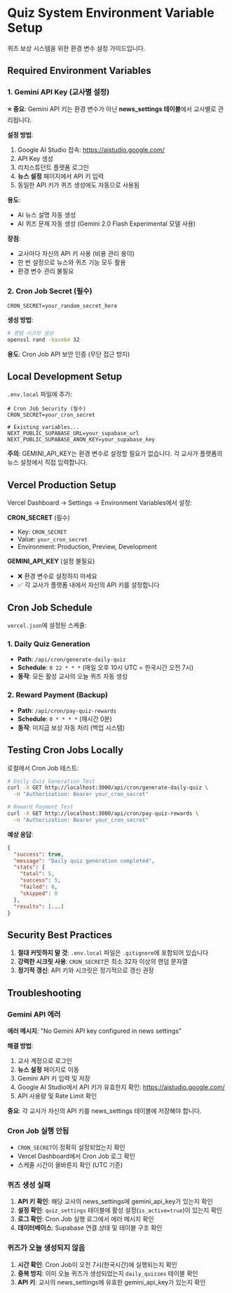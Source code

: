 # Quiz System Environment Variable Setup

퀴즈 보상 시스템을 위한 환경 변수 설정 가이드입니다.

## Required Environment Variables

### 1. Gemini API Key (교사별 설정)
**⭐ 중요**: Gemini API 키는 환경 변수가 아닌 **news_settings 테이블**에서 교사별로 관리됩니다.

**설정 방법**:
1. Google AI Studio 접속: https://aistudio.google.com/
2. API Key 생성
3. 리치스튜던트 플랫폼 로그인
4. **뉴스 설정** 페이지에서 API 키 입력
5. 동일한 API 키가 퀴즈 생성에도 자동으로 사용됨

**용도**:
- AI 뉴스 설명 자동 생성
- AI 퀴즈 문제 자동 생성 (Gemini 2.0 Flash Experimental 모델 사용)

**장점**:
- 교사마다 자신의 API 키 사용 (비용 관리 용이)
- 한 번 설정으로 뉴스와 퀴즈 기능 모두 활용
- 환경 변수 관리 불필요

### 2. Cron Job Secret (필수)
```env
CRON_SECRET=your_random_secret_here
```

**생성 방법**:
```bash
# 랜덤 시크릿 생성
openssl rand -base64 32
```

**용도**: Cron Job API 보안 인증 (무단 접근 방지)

## Local Development Setup

`.env.local` 파일에 추가:

```env
# Cron Job Security (필수)
CRON_SECRET=your_cron_secret

# Existing variables...
NEXT_PUBLIC_SUPABASE_URL=your_supabase_url
NEXT_PUBLIC_SUPABASE_ANON_KEY=your_supabase_key
```

**주의**: GEMINI_API_KEY는 환경 변수로 설정할 필요가 없습니다. 각 교사가 플랫폼의 뉴스 설정에서 직접 입력합니다.

## Vercel Production Setup

Vercel Dashboard → Settings → Environment Variables에서 설정:

**CRON_SECRET** (필수)
- Key: `CRON_SECRET`
- Value: `your_cron_secret`
- Environment: Production, Preview, Development

**GEMINI_API_KEY** (설정 불필요)
- ❌ 환경 변수로 설정하지 마세요
- ✅ 각 교사가 플랫폼 내에서 자신의 API 키를 설정합니다

## Cron Job Schedule

`vercel.json`에 설정된 스케줄:

### 1. Daily Quiz Generation
- **Path**: `/api/cron/generate-daily-quiz`
- **Schedule**: `0 22 * * *` (매일 오후 10시 UTC = 한국시간 오전 7시)
- **동작**: 모든 활성 교사의 오늘 퀴즈 자동 생성

### 2. Reward Payment (Backup)
- **Path**: `/api/cron/pay-quiz-rewards`
- **Schedule**: `0 * * * *` (매시간 0분)
- **동작**: 미지급 보상 자동 처리 (백업 시스템)

## Testing Cron Jobs Locally

로컬에서 Cron Job 테스트:

```bash
# Daily Quiz Generation Test
curl -X GET http://localhost:3000/api/cron/generate-daily-quiz \
  -H "Authorization: Bearer your_cron_secret"

# Reward Payment Test
curl -X GET http://localhost:3000/api/cron/pay-quiz-rewards \
  -H "Authorization: Bearer your_cron_secret"
```

**예상 응답**:
```json
{
  "success": true,
  "message": "Daily quiz generation completed",
  "stats": {
    "total": 5,
    "success": 5,
    "failed": 0,
    "skipped": 0
  },
  "results": [...]
}
```

## Security Best Practices

1. **절대 커밋하지 말 것**: `.env.local` 파일은 `.gitignore`에 포함되어 있습니다
2. **강력한 시크릿 사용**: `CRON_SECRET`은 최소 32자 이상의 랜덤 문자열
3. **정기적 갱신**: API 키와 시크릿은 정기적으로 갱신 권장

## Troubleshooting

### Gemini API 에러
**에러 메시지**: "No Gemini API key configured in news settings"

**해결 방법**:
1. 교사 계정으로 로그인
2. **뉴스 설정** 페이지로 이동
3. Gemini API 키 입력 및 저장
4. Google AI Studio에서 API 키가 유효한지 확인: https://aistudio.google.com/
5. API 사용량 및 Rate Limit 확인

**중요**: 각 교사가 자신의 API 키를 news_settings 테이블에 저장해야 합니다.

### Cron Job 실행 안됨
- `CRON_SECRET`이 정확히 설정되었는지 확인
- Vercel Dashboard에서 Cron Job 로그 확인
- 스케줄 시간이 올바른지 확인 (UTC 기준)

### 퀴즈 생성 실패
1. **API 키 확인**: 해당 교사의 news_settings에 gemini_api_key가 있는지 확인
2. **설정 확인**: `quiz_settings` 테이블에 활성 설정(`is_active=true`)이 있는지 확인
3. **로그 확인**: Cron Job 실행 로그에서 에러 메시지 확인
4. **데이터베이스**: Supabase 연결 상태 및 테이블 구조 확인

### 퀴즈가 오늘 생성되지 않음
1. **시간 확인**: Cron Job이 오전 7시(한국시간)에 실행되는지 확인
2. **중복 방지**: 이미 오늘 퀴즈가 생성되었는지 `daily_quizzes` 테이블 확인
3. **API 키**: 교사의 news_settings에 유효한 gemini_api_key가 있는지 확인
